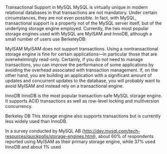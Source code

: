 Transactional Support in MySQL
MySQL is virtually unique in modern relational databases in that transactions are not mandatory. Under certain circumstances, they are not even possible. In fact, with MySQL, transactional support is a property not of the MySQL server itself, but of the underlying storage engine employed. Currently, the two most popular storage engines used with MySQL are MyISAM and InnoDB, although a small number of users use BerkeleyDB:

MyISAM
MyISAM does not support transactions. Using a nontransactional storage engine is fine for certain applications—in particular those that are overwhelmingly read-only. Certainly, if you do not need to manage transactions, you can improve the performance of some applications by avoiding the overhead associated with transaction management. If, on the other hand, you are building an application with a significant amount of updates and concurrent updates to the database, you will probably want to avoid MyISAM and instead rely on a transactional engine.

InnoDB
InnoDB is the most popular transaction-safe MySQL storage engine. It supports ACID transactions as well as row-level locking and multiversion concurrency.

Berkeley DB
This storage engine also supports transactions but is currently less widely used than InnoDB.

In a survey conducted by MySQL AB (http://dev.mysql.com/tech-resources/quickpolls/storage-engines.html), about 60% of respondents reported using MyISAM as their primary storage engine, while 37% used InnoDB and about 1% used

